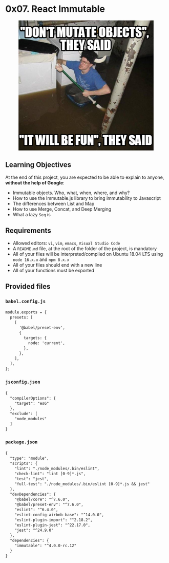 # 0x07. React Immutable

<p align="center">
<img src="./meme.png" alt="meme">
</p>

## Learning Objectives
At the end of this project, you are expected to be able to explain to anyone, **without the help of Google**:

- Immutable objects. Who, what, when, where, and why?
- How to use the Immutable.js library to bring immutability to Javascript
- The differences between List and Map
- How to use Merge, Concat, and Deep Merging
- What a lazy `Seq` is

## Requirements
- Allowed editors: `vi`, `vim`, `emacs`, `Visual Studio Code`
- A `README.md` file, at the root of the folder of the project, is mandatory
- All of your files will be interpreted/compiled on Ubuntu 18.04 LTS using `node 16.x.x` and `npm 8.x.x`
- All of your files should end with a new line
- All of your functions must be exported

## Provided files

### `babel.config.js`
```
module.exports = {
  presets: [
    [
      '@babel/preset-env',
      {
        targets: {
          node: 'current',
        },
      },
    ],
  ],
};
```

### `jsconfig.json`
```
{
  "compilerOptions": {
    "target": "es6"
  },
  "exclude": [
    "node_modules"
  ]
}
```

### `package.json`
```
{
  "type": "module",
  "scripts": {
    "lint": "./node_modules/.bin/eslint",
    "check-lint": "lint [0-9]*.js",
    "test": "jest",
    "full-test": "./node_modules/.bin/eslint [0-9]*.js && jest"
  },
  "devDependencies": {
    "@babel/core": "^7.6.0",
    "@babel/preset-env": "^7.6.0",
    "eslint": "^6.4.0",
    "eslint-config-airbnb-base": "^14.0.0",
    "eslint-plugin-import": "^2.18.2",
    "eslint-plugin-jest": "^22.17.0",
    "jest": "^24.9.0"
  },
  "dependencies": {
    "immutable": "^4.0.0-rc.12"
  }
}
```
